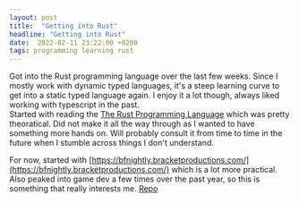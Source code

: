 ```yaml
---
layout: post
title:  "Getting into Rust"
headline: "Getting into Rust"
date:  2022-02-11 23:22:00 +0200
tags: programming learning rust
---
```


Got into the Rust programming language over the last few weeks. Since I mostly work with dynamic typed languages, it's
a steep learning curve to get into a static typed language again. I enjoy it a lot though, always liked working with
typescript in the past.  
Started with reading the [The Rust Programming Language](https://doc.rust-lang.org/book) which was pretty theoratical. 
Did not make it all the way through as I wanted to have something more hands on. Will probably consult it from time to
time in the future when I stumble across things I don't understand.

For now, started with [https://bfnightly.bracketproductions.com/](https://bfnightly.bracketproductions.com/) which is a
lot more practical. Also peaked into game dev a few times over the past year, so this is something that really interests me.
[Repo](https://github.com/Plsr/rusty-rougelike)
